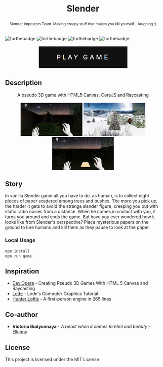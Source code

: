 <h1 align="center">Slender</h1>

<div align="center">
  <sub>Slender Impostors Team. Making creepy stuff that makes you kill yourself... laughing :)</sub>
</div>

<br/>

![forthebadge](http://forthebadge.com/images/badges/kinda-sfw.svg)
![forthebadge](http://forthebadge.com/images/badges/built-with-science.svg)
![forthebadge](http://forthebadge.com/images/badges/makes-people-smile.svg)
![forthebadge](http://forthebadge.com/images/badges/powered-by-responsibility.svg)

<div align="center">
  <a href="https://dmitry-white.github.io/Slender/"><img src="img/play.png" /></a>
</div>

## Description

<div align="center">
  A pseudo 3D game with HTML5 Canvas, CoreJS and Raycasting
  <br/>
  <br/>
  <img width="200" height="107" src="img/screens/img1.jpg" />
  <img width="200" height="107" src="img/screens/img2.jpg" />
  <img width="200" height="107" src="img/screens/img3.jpg" />
</div>

## Story

In vanilla Slender game all you have to do, as human, is to collect eight pieces of paper scattered among trees and bushes.
The more you pick up, the harder it gets to avoid the strange slender figure,
creeping you out with static radio noises from a distance. When he comes in contact with you,
it turns you around and ends the game. But have you ever wondered how it looks like from Slender's perspective?
Place mysterious papers on the ground to lure humans and kill them as they pause to look at the paper.

### Local Usage

```
npm install
npm run game
```

## Inspiration

- [Dev.Opera](https://dev.opera.com/articles/3d-games-with-canvas-and-raycasting-part-1/) - Creating Pseudo 3D Games With HTML 5 Canvas and Raycasting
- [Lode](http://lodev.org/cgtutor/raycasting.html) - Lode's Computer Graphics Tutorial
- [Hunter Loftis](http://www.playfuljs.com/a-first-person-engine-in-265-lines/) - A first-person engine in 265 lines

## Co-author

- **Victoria Budyonnaya** - _A beast when it comes to html and beauty_ - [Elkinny](https://github.com/elkinny)

## License

This project is licensed under the MIT License
